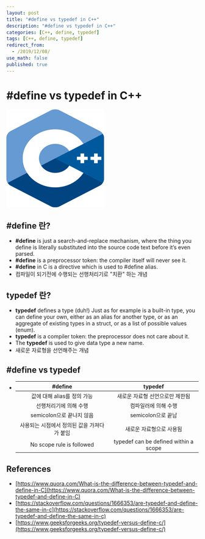 ```yaml
---
layout: post
title: "#define vs typedef in C++"
description: "#define vs typedef in C++"
categories: [C++, define, typedef]
tags: [C++, define, typedef]
redirect_from:
  - /2019/12/08/
use_math: false
published: true
---
```


# #define vs typedef in C++

<img src="/assets/images/posts/7/1200px-ISO_C++_Logo.png" width="256" height="256">

## #define 란?

- **#define** is just a search-and-replace mechanism, where the thing you define is literally substituted into the source code text before it’s even parsed.
- **#define** is a preprocessor token: the compiler itself will never see it.
- **#define** in C is a directive which is used to #define alias.
- 컴파일이 되기전에 수행되는 선행처리기로 "치환" 하는 개념

## typedef 란?

- **typedef** defines a type (duh!) Just as <int> for example is a built-in type, you can define your own, either as an alias for another type, or as an aggregate of existing types in a struct, or as a list of possible values (enum).
- **typedef** is a compiler token: the preprocessor does not care about it.
- The **typedef** is used to give data type a new name.
- 새로운 자료형을 선언해주는 개념

## #define vs typedef

- |                   #define                   |                typedef                |
  | :-----------------------------------------: | :-----------------------------------: |
  |         값에 대해 alias를 정의 가능         |    새로운 자료형 선언으로만 제한됨    |
  |           선행처리기에 의해 수행            |         컴파일러에 의해 수행          |
  |          semicolon으로 끝나지 않음          |          semicolon으로 끝남           |
  | 사용되는 시점에서 정의된 값을 가져다가 붙임 |       새로운 자료형으로 사용됨        |
  |          No scope rule is followed          | typedef can be defined within a scope |

## References

- [https://www.quora.com/What-is-the-difference-between-typedef-and-define-in-C](https://www.quora.com/What-is-the-difference-between-typedef-and-define-in-C)
- [https://stackoverflow.com/questions/1666353/are-typedef-and-define-the-same-in-c](https://stackoverflow.com/questions/1666353/are-typedef-and-define-the-same-in-c)
- [https://www.geeksforgeeks.org/typedef-versus-define-c/](https://www.geeksforgeeks.org/typedef-versus-define-c/)

